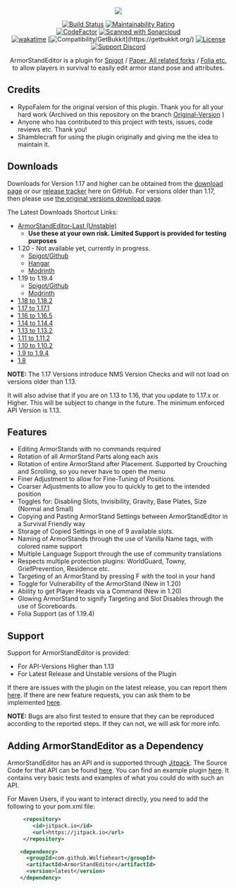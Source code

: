 <div align="center">

<img src="https://github.com/Wolfieheart/ArmorStandEditor/blob/master/ArmorStandEditorHeader.png" />

[![Build Status](https://github.com/Wolfst0rm/ArmorStandEditor/actions/workflows/maven-publish.yml/badge.svg?style=flat)](https://github.com/Wolfst0rm/ArmorStandEditor/actions/workflows/maven-publish.yml)
[![Maintainability Rating](https://sonarcloud.io/api/project_badges/measure?project=wolfieheart_ArmorStandEditor&metric=sqale_rating&style=flat)](https://sonarcloud.io/summary/new_code?id=wolfieheart_ArmorStandEditor)  
[![CodeFactor](https://www.codefactor.io/repository/github/wolfieheart/armorstandeditor/badge?style=flat)](https://www.codefactor.io/repository/github/wolfieheart/armorstandeditor)
[![Scanned with Sonarcloud](https://img.shields.io/badge/Scanned%20With-Sonarcloud-orange?style=flat&logo=sonarcloud)](https://sonarcloud.io/summary/new_code?id=Wolfst0rm_ArmorStandEditor)  
[![wakatime](https://wakatime.com/badge/github/Wolfst0rm/ArmorStandEditor.svg?style=flat)](https://wakatime.com/badge/github/Wolfst0rm/ArmorStandEditor)
[![Compatibility/GetBukkit](https://img.shields.io/badge/Compatability-Paper%2C%20Spigot%2C%20Bukkit%20etc.%20(GetBukkit.org)-yellowgreen?style=flat)](https://getbukkit.org/)
[![License](https://img.shields.io/badge/Licence-GNU%20Public%20V3%20-red?style=flat)](https://github.com/Wolfst0rm/ArmorStandEditor/LICENSE.md)
[![Support Discord](https://dcbadge.vercel.app/api/server/3BbJKWpTCj?style=flat)](https://discord.gg/3BbJKWpTCj)

ArmorStandEditor is a plugin for [Spigot](https://www.spigotmc.org/resources/armorstandeditor-reborn.94503/) / [Paper, All related forks](https://papermc.io/downloads/paper) / [Folia etc.](https://github.com/PaperMC/Folia)  to allow players in survival to easily edit armor stand pose and attributes.

</div>

## Credits

* RypoFalem for the original version of this plugin. Thank you for all your hard work (Archived on this repository on the branch [Original-Version](https://github.com/Wolfst0rm/ArmorStandEditor/tree/Original-Version) )
* Anyone who has contributed to this project with tests, issues, code reviews etc. Thank you!
* Shamblecraft for using the plugin originally and giving me the idea to maintain it.

## Downloads
Downloads for Version 1.17 and higher can be obtained from the [download page](https://www.spigotmc.org/resources/armorstandeditor-reborn.94503/) or our [release tracker](https://github.com/Wolfst0rm/ArmorStandEditor/releases) here on GitHub.
For versions older than 1.17, then please use [the original versions download page](https://www.spigotmc.org/resources/armor-stand-editor-dead.7688/).

The Latest Downloads Shortcut Links:
* [ArmorStandEditor-Last (Unstable)](https://github.com/Wolfst0rm/ArmorStandEditor/actions)
  - **Use these at your own risk. Limited Support is provided for testing purposes**
* 1.20 - Not available yet, currently in progress.
  * [Spigot/Github](https://media.giphy.com/media/hNRvZFeBDgLsI/giphy.gif)
  * [Hangar](https://hangar.papermc.io/Wolfieheart/ArmorStandEditor-Reborn)
  * [Modrinth](https://media.giphy.com/media/hNRvZFeBDgLsI/giphy.gif)
* 1.19 to 1.19.4
  * [Spigot/Github](https://github.com/Wolfieheart/ArmorStandEditor/releases/tag/1.19.4-41)
  * [Modrinth](https://modrinth.com/plugin/armorstandeditor-reborn/version/1.19.4-41)
* [1.18 to 1.18.2](https://github.com/Wolfieheart/ArmorStandEditor/releases/tag/1.18.2-34.2)
* [1.17 to 1.17.1](https://github.com/Wolfieheart/ArmorStandEditor/releases/tag/1.17.1-30)
* [1.16 to 1.16.5](https://www.spigotmc.org/resources/armor-stand-editor-dead.7688/download?version=342891)
* [1.14 to 1.14.4](https://www.spigotmc.org/resources/armor-stand-editor-dead.7688/download?version=299267)
* [1.13 to 1.13.2](https://www.spigotmc.org/resources/armor-stand-editor-dead.7688/download?version=235185)
* [1.11 to 1.11.2](https://www.spigotmc.org/resources/armor-stand-editor-dead.7688/download?version=152723)
* [1.10 to 1.10.2](https://www.spigotmc.org/resources/armor-stand-editor-dead.7688/download?version=124213)
* [1.9 to 1.9.4](https://www.spigotmc.org/resources/armor-stand-editor-dead.7688/download?version=92457)
* [1.8](https://www.spigotmc.org/resources/armor-stand-editor-dead.7688/download?version=29676)

**NOTE:** The 1.17 Versions introduce NMS Version Checks and will not load on versions older than 1.13.

It will also advise that if you are on 1.13 to 1.16, that you update to 1.17.x or Higher. This will be
subject to change in the future. The minimum enforced API Version is 1.13.

## Features
* Editing ArmorStands with no commands required
* Rotation of all ArmorStand Parts along each axis
* Rotation of entire ArmorStand after Placement. Supported by Crouching and Scrolling, so you never have to open the menu
* Finer Adjustment to allow for Fine-Tuning of Positions.
* Coarser Adjustments to allow you to quickly to get to the intended position
* Toggles for: Disabling Slots, Invisibility, Gravity, Base Plates, Size (Normal and Small)
* Copying and Pasting ArmorStand Settings between ArmorStandEditor in a Survival Friendly way
* Storage of Copied Settings in one of 9 available slots.
* Naming of ArmorStands through the use of Vanilla Name tags, with colored name support
* Multiple Language Support through the use of community translations
* Respects multiple protection plugins: WorldGuard, Towny, GriefPrevention, Residence etc.
* Targeting of an ArmorStand by pressing F with the tool in your hand
* Toggle for Vulnerability of the ArmorStand (New in 1.20)
* Ability to get Player Heads via a Command (New in 1.20)
* Glowing ArmorStand to signify Targeting and Slot Disables through the use of Scoreboards.
* Folia Support (as of 1.19.4)

## Support
Support for ArmorStandEditor is provided:
* For API-Versions Higher than 1.13
* For Latest Release and Unstable versions of the Plugin

If there are issues with the plugin on the latest release, you can report them [here](https://github.com/Wolfst0rm/ArmorStandEditor/issues/new?assignees=&labels=P1%3A+To+Be+Tested&template=behaviour-bug.yml).
If there are new feature requests, you can ask them to be implemented [here](https://github.com/Wolfst0rm/ArmorStandEditor/issues/new?assignees=&labels=&template=feature-request.yml).

**NOTE:** Bugs are also first tested to ensure that they can be reproduced according to the reported steps. If they can not, we will ask for more info.

## Adding ArmorStandEditor as a Dependency
ArmorStandEditor has an API and is supported through [Jitpack](https://jitpack.io/#Wolfieheart/ArmorStandEditor). The Source Code for that API can be found [here](https://github.com/Wolfieheart/ArmorStandEditor/src/main/java/io/github/rypofalem/armorstandeditor/api). 
You can find an example plugin [here](https://github.com/Wolfieheart/ArmorStandEditor/API-Example-Plugin/src/main/java/io/github/rypofalem/apiexample). It contains very basic tests and examples of what you could do with such an API.

For Maven Users, if you want to interact directly, you need to add the following to your pom.xml file:
```XML
     <repository>
        <id>jitpack.io</id>
        <url>https://jitpack.io</url>
     </repository>
```
```XML
    <dependency>
      <groupId>com.github.Wolfieheart</groupId>
      <artifactId>ArmorStandEditor</artifactId>
      <version>latest</version>
    </dependency>
```